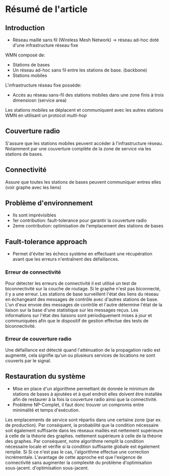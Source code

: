 # Résumé de l'article

## Introduction

* Réseau maillé sans fil (Wireless Mesh Network) &rarr; réseau ad-hoc doté d'une infrastructure réseau fixe

WMN composé de:
* Stations de bases
* Un réseau ad-hoc sans fil entre les stations de base. (backbone)
* Stations mobiles

L'infrastructure réseau fixe possède:
* Accès au réseau sans-fil des stations mobiles dans une zone finis à trois dimensiosn (service area)

Les stations mobiles se déplacent et communiquent avec les autres stations WMN en utilisant un protocol *multi-hop*

## Couverture radio

S'assure que les stations mobiles peuvent accéder à l'infrastructure réseau. Notamment par une couverture complète de la zone de service via les stations de bases.

## Connectivité

Assure que toutes les stations de bases peuvent communiquer entres elles (voir graphe avec les liens)

## Problème d'environnement

* Ils sont imprévisibles
* 1er contribution: fault-tolerance pour garantir la couverture radio
* 2eme contribution: optimisation de l'emplacement des stations de bases

## Fault-tolerance approach

* Permet d'éviter les échecs système en effectuant une récupération avant que les erreurs n'entraînent des défaillances.

### Erreur de connectivité

Pour détecter les erreurs de connectivité il est utilisé un test de biconnectivité sur la couche de routage. Si le graphe n'est pas biconnecté, il y a une erreur. Les stations de base surveillent l'état des liens du réseau en échangeant des messages de contrôle avec d'autres stations de base. L'un d'eux envoie des messages de contrôle et l'autre détermine l'état de la liaison sur la base d'une statistique sur les messages reçus. Les informations sur l'état des liaisons sont périodiquement mises à jour et communiquées afin que le dispositif de gestion effectue des tests de biconnectivité.

### Erreur de couverture radio

Une défaillance est détecté quand l'atténuation de la propagation radio est augmenté, cela signifie qu'un ou plusieurs services de locations ne sont couverts par le signal.

## Restauration du système

* Mise en place d'un algorithme permettant de donnée le minimum de stations de bases à ajoutées et à quel endroit elles doivent être installée afin de restaurer à la fois la couverture radio ainsi que la connectivité.
* Problème NP-Complet, il faut donc trouver un compromis entre minimalité et temps d'exécution.


Les emplacements de service sont répartis dans une certaine zone (par ex. de production). Par conséquent, la probabilité que la condition nécessaire soit également suffisante dans les réseaux maillés est nettement supérieure à celle de la théorie des graphes. nettement supérieure à celle de la théorie des graphes. Par conséquent, notre algorithme remplit la condition nécessaire locale et vérifie si la condition suffisante globale est également remplie. Si Si ce n'est pas le cas, l'algorithme effectue une correction incrémentale. L'avantage de cette approche est que l'exigence de connectivité sans augmenter la complexité du problème d'optimisation sous-jacent. d'optimisation sous-jacent.